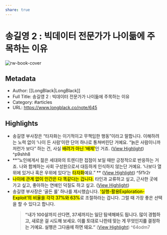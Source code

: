 ```yaml
---
share: true
---
```


# 송길영 2 : 빅데이터 전문가가 나이듦에 주목하는 이유

![rw-book-cover](https://longblack-contens.s3.ap-northeast-2.amazonaws.com/image/20230410/1681094864d551576dea48bc8766975d270337b45b.png)

## Metadata
- Author: [[LongBlack|LongBlack]]
- Full Title: 송길영 2 : 빅데이터 전문가가 나이듦에 주목하는 이유
- Category: #articles
- URL: https://www.longblack.co/note/645

## Highlights
- 송길영 부사장은 “타자화는 이기적이고 무책임한 행동”이라고 말합니다. 이해하려는 노력 없이 ‘나이 든 사람’이란 단어 하나로 퉁쳐버린단 거예요. “늙은 사람이니까 저런가 보다” 하는 건, 사실 <mark class="hltr-red">배려가 아닌 ‘배제’</mark>인 거죠. ([View Highlight](https://read.readwise.io/read/01gyegfd76jw9cf5pvaekdm2az)) ^p9shh8
- **“노인에게서 젊은 세대와의 트렌디한 접점이 보일 때만 긍정적으로 반응하는 거죠. 나와 함께하는 사회 구성원으로서 대등하게 인식하지 않는단 거예요. ‘나보다 열위에 있거나 혹은 우위에 있다’는 <mark class="hltr-red">타자화</mark>예요.” 
  ** ([View Highlight](https://read.readwise.io/read/01gyegg3d5wk4g1ayjrenrp9yj)) ^5f1r2r
- <mark class="hltr-red">나이에 관계 없이 인간은 다 똑같다는 겁니다.</mark> 타인과 교류하고 싶고, 근사한 곳에 가고 싶고, 좋아하는 연예인 덕질도 하고 싶고. ([View Highlight](https://read.readwise.io/read/01gyeggf1thqmx2szdt6d6kten))
- 송길영 부사장은 ‘골든 룰’ 하나를 제시했습니다. <mark class="hltr-red">‘실행-활용Exploration-Exploit’의 비율을 각각 37%와 63%</mark>로 조절하라는 겁니다. 그럴 때 가장 좋은 선택을 할 수 있다고 합니다.
  > **“내가 100살까지 산다면, 37세까지는 일단 탐색해봐도 됩니다. 많이 경험하고, 새로운 걸 시도해 보세요. 이를 토대로 나한테 맞는 게 무엇인지를 결정하는 거예요. 실행은 그다음에 하면 돼요.”** ([View Highlight](https://read.readwise.io/read/01gyegkdnwczpapj687e9a3j7p)) ^64odm7
